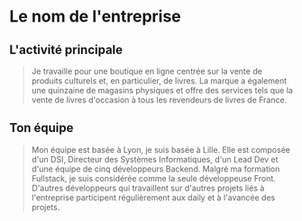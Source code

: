 # Le nom de l'entreprise

## L'activité principale

> Je travaille pour une boutique en ligne centrée sur la vente de produits culturels et, en particulier, de livres. La marque a également une quinzaine de magasins physiques et offre des services tels que la vente de livres d'occasion à tous les revendeurs de livres de France.

## Ton équipe

> Mon équipe est basée à Lyon, je suis basée à Lille. Elle est composée d'un DSI, Directeur des Systèmes Informatiques, d'un Lead Dev et d'une équipe de cinq développeurs Backend. Malgré ma formation Fullstack, je suis considérée comme la seule développeuse Front. D'autres développeurs qui travaillent sur d'autres projets liés à l'entreprise participent régulièrement aux daily et à l'avancée des projets.

